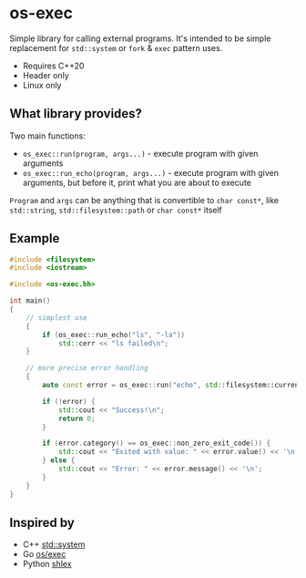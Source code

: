 # os-exec

Simple library for calling external programs. It's intended to be simple replacement for `std::system` or `fork` & `exec` pattern uses.

- Requires C++20
- Header only
- Linux only

## What library provides?

Two main functions:
- `os_exec::run(program, args...)` - execute program with given arguments
- `os_exec::run_echo(program, args...)` - execute program with given arguments, but before it, print what you are about to execute

`Program` and `args` can be anything that is convertible to `char const*`, like `std::string`, `std::filesystem::path` or `char const*` itself

## Example

```cpp
#include <filesystem>
#include <iostream>

#include <os-exec.hh>

int main()
{
	// simplest use
	{
		if (os_exec::run_echo("ls", "-la"))
			std::cerr << "ls failed\n";
	}

	// more precise error handling
	{
		auto const error = os_exec::run("echo", std::filesystem::current_path());

		if (!error) {
			std::cout << "Success!\n";
			return 0;
		}

		if (error.category() == os_exec::non_zero_exit_code()) {
			std::cout << "Exited with value: " << error.value() << '\n';
		} else {
			std::cout << "Error: " << error.message() << '\n';
		}
	}
}
```

## Inspired by

- C++ [std::system](https://en.cppreference.com/w/cpp/utility/program/system)
- Go [os/exec](https://pkg.go.dev/os/exec)
- Python [shlex](https://docs.python.org/3/library/shlex.html)
